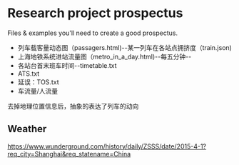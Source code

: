 # Research project prospectus

Files & examples you'll need to create a good prospectus.



- 列车载客量动态图（passagers.html)--某一列车在各站点拥挤度（train.json)
- 上海地铁系统进站流量图（metro_in_a_day.html)--每五分钟--
- 各站台首末班车时间--timetable.txt
- ATS.txt
- 延误：TOS.txt
- 车流量/人流量

去掉地理位置信息后，抽象的表达了列车的动向

Weather
----
https://www.wunderground.com/history/daily/ZSSS/date/2015-4-1?req_city=Shanghai&req_statename=China
